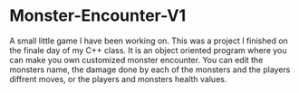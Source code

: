 # Monster-Encounter-V1
A small little game I have been working on. This was a project I finished on the finale day of my C++ class.
It is an object oriented program where you can make you own customized monster encounter. You can edit the monsters name, the damage done by each of the monsters and the players diffrent moves, or the players and monsters health values.
